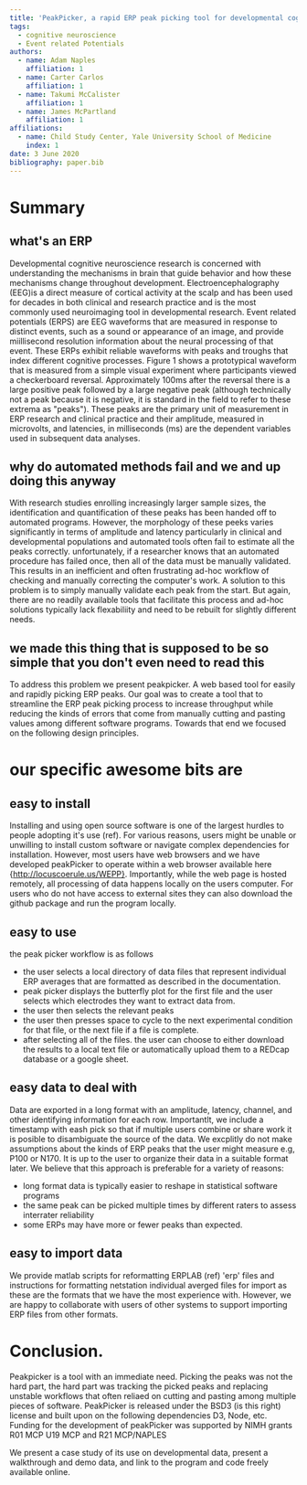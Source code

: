 ```yaml
---
title: 'PeakPicker, a rapid ERP peak picking tool for developmental cognitive neuroscience'
tags:
  - cognitive neuroscience
  - Event related Potentials
authors:
  - name: Adam Naples
    affiliation: 1
  - name: Carter Carlos
    affiliation: 1
  - name: Takumi McCalister
    affiliation: 1
  - name: James McPartland
    affiliation: 1
affiliations:
  - name: Child Study Center, Yale University School of Medicine
    index: 1
date: 3 June 2020
bibliography: paper.bib
---
```


# Summary


## what's an ERP
Developmental cognitive neuroscience research is concerned with understanding the mechanisms in brain that guide behavior and how these mechanisms change throughout development. Electroencephalography (EEG)is a direct measure of cortical activity at the scalp and has been used for decades in both clinical and research practice and is the most commonly used neuroimaging tool in developmental research.  Event related potentials (ERPS) are EEG waveforms that are measured in response to distinct events, such as a sound or appearance of an image, and provide miillisecond resolution information about the neural processing of that event. These ERPs exhibit reliable waveforms with peaks and troughs that index different cognitive processes. Figure 1 shows a prototypical waveform that is measured from a simple visual experiment where participants viewed a checkerboard reversal. Approximately 100ms after the reversal there is a large positive peak followed by a large negative peak (although technically not a peak because it is negative, it is standard in the field to refer to these extrema as "peaks"). These peaks are the primary unit of measurement in ERP research and clinical practice and their amplitude, measured in microvolts,  and latencies, in milliseconds (ms) are the dependent variables used in subsequent data analyses.

## why do automated methods fail and we and up doing this anyway
With research studies enrolling increasingly larger sample sizes, the identification and quantification of these peaks has been handed off to automated programs. However, the morphology of these peeks varies significantly in terms of amplitude and latency particularly in clinical and developmental populations and automated tools often fail to estimate all the peaks correctly. unfortunately, if a researcher knows that an automated procedure has failed once, then all of the data must be manually validated. This results in an inefficient and often frustrating ad-hoc workflow of checking and manually correcting the computer's work. A solution to this problem is to simply manually validate each peak from the start.  But again, there are no readily available tools that facilitate this process and ad-hoc solutions typically lack flexabiliity and need to be rebuilt for slightly different needs.

## we made this thing that is supposed to be so simple that you don't even need to read this
To address this problem we present peakpicker. A web based tool for easily and rapidly picking ERP peaks. Our goal was to create a tool that to streamline the ERP peak picking process to increase throughput while reducing the kinds of errors that come from manually cutting and pasting values among different software programs. Towards that end we focused on the following design principles.

# our specific awesome bits are

## easy to install
Installing and using open source software is one of the largest hurdles to people adopting it's use (ref). For various reasons, users might be unable or unwilling to install custom software or navigate complex dependencies for installation. However, most users have web browsers and we have developed peakPicker to operate within a web browser available here {http://locuscoerule.us/WEPP}. Importantly, while the web page is hosted remotely, all processing of data happens locally on the users computer. For users who do not have access to external sites they can also download the github package and run the program locally.

## easy to use
the peak picker workflow is as follows
  - the user selects a local directory of data files that represent individual ERP averages that are formatted as described in the documentation. 
  - peak picker displays the butterfly plot for the first file and the user selects which electrodes they want to extract data from. 
  - the user then selects the relevant peaks
  - the user then presses space to cycle to the next experimental condition for that file, or the next file if  a file is complete. 
  - after selecting all of the files. the user can choose to either download the results to a local text file or automatically upload them to a REDcap database or a google sheet. 


## easy data to deal with 
Data are exported in a long format with an amplitude, latency, channel, and other identifying information for each row.  Importantlt, we include a timestamp with eash pick so that if multiple users combine or share work it is posible to disambiguate the source of the data. We excplitly do not make assumptions about the kinds of ERP peaks that the user might measure e.g, P100 or N170. It is up to the user to organize their data in a suitable format later. We believe that this approach is preferable for a variety of reasons: 
  - long format data is typically easier to reshape in statistical software programs
  - the same peak can be picked multiple times by different raters to assess interrater reliability 
  - some ERPs may have more or fewer peaks than expected. 
  
  
## easy to import data
We provide matlab scripts for reformatting ERPLAB (ref) 'erp' files and instructions for formatting netstation individual averged files for import as these are the formats that we have the most experience with. However, we are happy to collaborate with users of other systems to support importing ERP files from other formats. 


# Conclusion. 
Peakpicker is a tool with an immediate need. Picking the peaks was not the hard part, the hard part was tracking the picked peaks and replacing unstable workflows that often reliaed on cutting and pasting among multiple pieces of software. PeakPicker is released under the BSD3 (is this right) license and built upon on the following dependencies D3, Node, etc. Funding for the development of peakPicker was supported by NIMH grants R01 MCP U19 MCP and R21 MCP/NAPLES




We present a case study of its use on developmental data, present a walkthrough and demo data, and link to the program and code freely available online.

